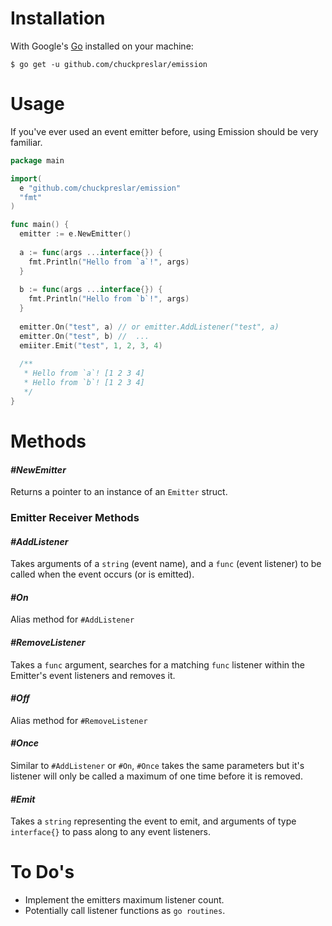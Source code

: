 Installation
============

With Google's [Go](http://www.golang.org) installed on your machine:

    $ go get -u github.com/chuckpreslar/emission

Usage
=====

If you've ever used an event emitter before, using Emission should be very familiar.

```go
package main

import(
  e "github.com/chuckpreslar/emission"
  "fmt"
)

func main() {
  emitter := e.NewEmitter()
  
  a := func(args ...interface{}) {
    fmt.Println("Hello from `a`!", args)
  }
  
  b := func(args ...interface{}) {
    fmt.Println("Hello from `b`!", args)
  }
  
  emitter.On("test", a) // or emitter.AddListener("test", a)
  emitter.On("test", b) //  ...
  emiiter.Emit("test", 1, 2, 3, 4)
  
  /**
   * Hello from `a`! [1 2 3 4]
   * Hello from `b`! [1 2 3 4]
   */
}
```

Methods
=======

#### *#NewEmitter*

Returns a pointer to an instance of an `Emitter` struct.

### Emitter Receiver Methods

#### *#AddListener*

Takes arguments of a `string` (event name), and a `func` (event listener) to be called when the event occurs (or is emitted).

#### *#On*

Alias method for `#AddListener`

#### *#RemoveListener*

Takes a `func` argument, searches for a matching `func` listener within the Emitter's event listeners and removes it.

#### *#Off*

Alias method for `#RemoveListener`

#### *#Once*

Similar to `#AddListener` or `#On`, `#Once` takes the same parameters but it's listener will only be called a maximum of one time before it is removed.

#### *#Emit*

Takes a `string` representing the event to emit, and arguments of type `interface{}` to pass along to any event listeners.

To Do's
=======
  * Implement the emitters maximum listener count.
  * Potentially call listener functions as `go routines`.
